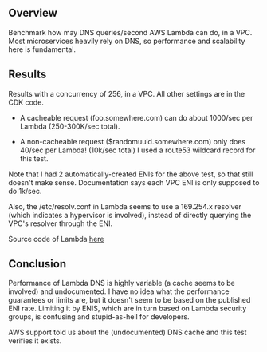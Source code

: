 ## Overview

Benchmark how may DNS queries/second AWS Lambda can do, in a VPC.
Most microservices heavily rely on DNS, so performance and scalability here is fundamental.

## Results

Results with a concurrency of 256, in a VPC.  All other settings are in the CDK code.

  * A cacheable request (foo.somewhere.com) can do about 1000/sec per Lambda (250-300K/sec total).

  * A non-cacheable request ($randomuuid.somewhere.com) only does 40/sec per Lambda! (10k/sec total)  I used a route53 wildcard record for this test.

Note that I had 2 automatically-created ENIs for the above test, so that still
doesn't make sense.  Documentation says each VPC ENI is only supposed to do 1k/sec.

Also, the /etc/resolv.conf in Lambda seems to use a 169.254.x resolver (which indicates a hypervisor is involved), instead of directly querying the VPC's resolver through the ENI.

Source code of Lambda [here](lambda/main.py)

## Conclusion

Performance of Lambda DNS is highly variable (a cache seems to be involved) and undocumented.
I have no idea what the performance guarantees or limits are, but it doesn't seem to be based on the published ENI rate.  Limiting it by ENIS, which are in turn based on Lambda security groups, is confusing and stupid-as-hell for developers.

AWS support told us about the (undocumented) DNS cache and this test verifies it exists.
